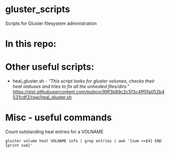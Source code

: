 # gluster_scripts
Scripts for Gluster filesystem administration


# In this repo:



# Other useful scripts:

- heal_gluster.sh - <i>"This script looks for gluster volumes, checks their heal statuses and tries to fix all the unhealed files/dirs."</i>
  https://gist.githubusercontent.com/pulecp/99f3b89c2c5f3c4ff0fa052b4531cdf2/raw/heal_gluster.sh


# Misc - useful commands

Count outstanding heal entries for a VOLNAME

```gluster volume heal VOLNAME info | grep entries | awk '{sum +=$4} END {print sum}'```
